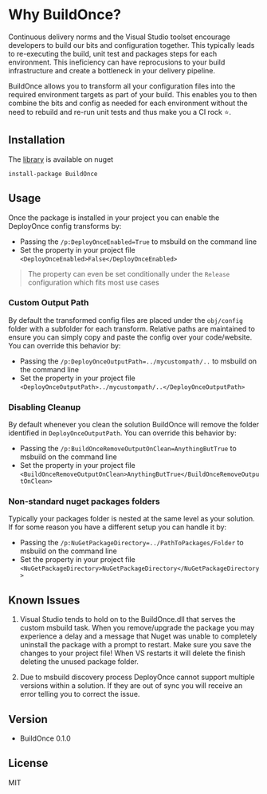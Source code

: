 # Why BuildOnce?

Continuous delivery norms and the Visual Studio toolset encourage developers to build our bits and configuration together.
This typically leads to re-executing the build, unit test and packages steps for each environment.
This ineficiency can have reprocusions to your build infrastructure and create a bottleneck in your delivery pipeline.  

BuildOnce allows you to transform all your configuration files into the required environment targets as part of your build. 
This enables you to then combine the bits and config as needed for each environment without the need to rebuild and re-run unit tests and thus make you a CI rock :star:.

## Installation

The [library] is available on nuget 

`install-package BuildOnce`

## Usage

Once the package is installed in your project you can enable the DeployOnce config transforms by:

* Passing the `/p:DeployOnceEnabled=True` to msbuild on the command line
* Set the property in your project file `<DeployOnceEnabled>False</DeployOnceEnabled>`

> The property can even be set conditionally under the `Release` configuration which fits most use cases

### Custom Output Path

By default the transformed config files are placed under the `obj/config` folder with a subfolder for each transform. 
Relative paths are maintained to ensure you can simply copy and paste the config over your code/website.
You can override this behavior by:

* Passing the `/p:DeployOnceOutputPath=../mycustompath/..` to msbuild on the command line
* Set the property in your project file `<DeployOnceOutputPath>../mycustompath/..</DeployOnceOutputPath>`

### Disabling Cleanup

By default whenever you clean the solution BuildOnce will remove the folder identified in `DeployOnceOutputPath`.
You can override this behavior by:

* Passing the `/p:BuildOnceRemoveOutputOnClean=AnythingButTrue` to msbuild on the command line
* Set the property in your project file `<BuildOnceRemoveOutputOnClean>AnythingButTrue</BuildOnceRemoveOutputOnClean>`

### Non-standard nuget packages folders

Typically your packages folder is nested at the same level as your solution. 
If for some reason you have a different setup you can handle it by:

* Passing the `/p:NuGetPackageDirectory=../PathToPackages/Folder` to msbuild on the command line
* Set the property in your project file `<NuGetPackageDirectory>NuGetPackageDirectory</NuGetPackageDirectory>`

## Known Issues
1) Visual Studio tends to hold on to the BuildOnce.dll that serves the custom msbuild task. 
When you remove/upgrade the package you may experience a delay and a message that Nuget was unable to completely uninstall the package with a prompt to restart.
Make sure you save the changes to your project file! When VS restarts it will delete the finish deleting the unused package folder.

2) Due to msbuild discovery process DeployOnce cannot support multiple versions within a solution. 
If they are out of sync you will receive an error telling you to correct the issue.

## Version
* BuildOnce 0.1.0

## License
MIT

[library]:https://www.nuget.org/packages/BuildOnce/
